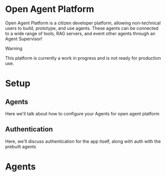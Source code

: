 # Open Agent Platform

Open Agent Platform is a citizen developer platform, allowing non-technical users to build, prototype, and use agents. These agents can be connected to a wide range of tools, RAG servers, and event other agents through an Agent Supervisor!

> [!WARNING]
> This platform is currently a work in progress and is not ready for production use.

# Setup

## Agents

Here we'll talk about how to configure your Agents for open agent platform

## Authentication

Here, we'll discuss authentication for the app itself, along with auth with the prebuilt agents

# Agents